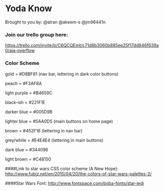 # Yoda Know
Brought to you by: @alran @akeem-s @jm96441n


### Join our trello group here:

https://trello.com/invite/b/C6QCQEmt/c71d8b3060b885ee25f17dd846f639a0/aja-overflow


### Color Scheme

gold = #D8BF81 (nav bar, lettering in dark color buttons)

peach = #F3AF8A

light purple = #B4659C

black-ish = #221F1E

darker blue = #005D9B

lighter blue = #5AA0D5 (main buttons on home page)

brown = #452F16 (lettering in nav bar)

grey/white = #E4E4E4 (lettering in main buttons)

dark blue = #344096

light brown = #C48150

####Link to star wars CSS color scheme (A New Hope):
http://www.fubiz.net/en/2015/04/20/the-colors-of-star-wars-palettes-2/

####Star Wars Font:
http://www.fontspace.com/boba-fonts/star-jedi
